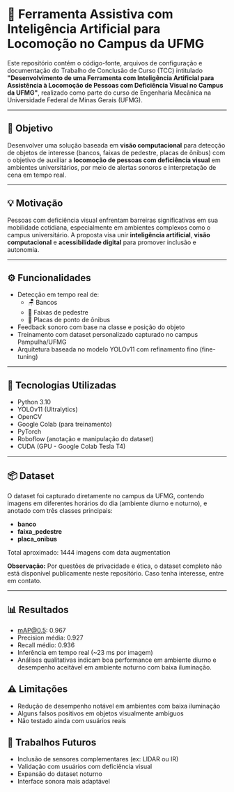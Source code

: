 # 🦯 Ferramenta Assistiva com Inteligência Artificial para Locomoção no Campus da UFMG

Este repositório contém o código-fonte, arquivos de configuração e documentação do Trabalho de Conclusão de Curso (TCC) intitulado **"Desenvolvimento de uma Ferramenta com Inteligência Artificial para Assistência à Locomoção de Pessoas com Deficiência Visual no Campus da UFMG"**, realizado como parte do curso de Engenharia Mecânica na Universidade Federal de Minas Gerais (UFMG).

---

## 🎯 Objetivo

Desenvolver uma solução baseada em **visão computacional** para detecção de objetos de interesse (bancos, faixas de pedestre, placas de ônibus) com o objetivo de auxiliar a **locomoção de pessoas com deficiência visual** em ambientes universitários, por meio de alertas sonoros e interpretação de cena em tempo real.

---

## 💡 Motivação

Pessoas com deficiência visual enfrentam barreiras significativas em sua mobilidade cotidiana, especialmente em ambientes complexos como o campus universitário. A proposta visa unir **inteligência artificial**, **visão computacional** e **acessibilidade digital** para promover inclusão e autonomia.

---

## ⚙️ Funcionalidades

- Detecção em tempo real de:
  - 🪑 Bancos
  - 🛑 Faixas de pedestre
  - 🚌 Placas de ponto de ônibus
- Feedback sonoro com base na classe e posição do objeto
- Treinamento com dataset personalizado capturado no campus Pampulha/UFMG
- Arquitetura baseada no modelo YOLOv11 com refinamento fino (fine-tuning)

---

## 🧠 Tecnologias Utilizadas

- Python 3.10
- YOLOv11 (Ultralytics)
- OpenCV
- Google Colab (para treinamento)
- PyTorch
- Roboflow (anotação e manipulação do dataset)
- CUDA (GPU - Google Colab Tesla T4)

---

## 📦 Dataset

O dataset foi capturado diretamente no campus da UFMG, contendo imagens em diferentes horários do dia (ambiente diurno e noturno), e anotado com três classes principais:

- **banco**
- **faixa_pedestre**
- **placa_onibus**

Total aproximado: 1444 imagens com data augmentation

**Observação:** Por questões de privacidade e ética, o dataset completo não está disponível publicamente neste repositório. Caso tenha interesse, entre em contato.

---

## 📊 Resultados
- mAP@0.5: 0.967
- Precision média: 0.927
- Recall médio: 0.936
- Inferência em tempo real (~23 ms por imagem)
- Análises qualitativas indicam boa performance em ambiente diurno e desempenho aceitável em ambiente noturno com baixa iluminação.

## ⚠️ Limitações
- Redução de desempenho notável em ambientes com baixa iluminação
- Alguns falsos positivos em objetos visualmente ambíguos
- Não testado ainda com usuários reais

## 📌 Trabalhos Futuros
- Inclusão de sensores complementares (ex: LIDAR ou IR)
- Validação com usuários com deficiência visual
- Expansão do dataset noturno
- Interface sonora mais adaptável